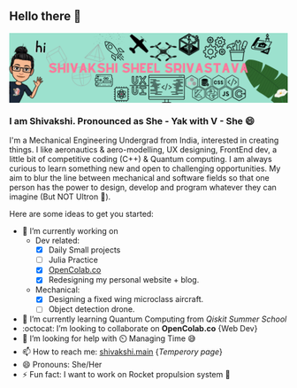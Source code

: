 ## Hello there 👋
<img src="Shivakshi Header.png" title="Me" align="center">

### I am Shivakshi. Pronounced as She - Yak with V - She 😄
I'm a Mechanical Engineering Undergrad from India, interested in creating things. I like aeronautics & aero-modelling, UX designing, FrontEnd dev, a little bit of competitive coding (C++) & Quantum computing. I am always curious to learn something new and open to challenging opportunities. My aim to blur the line between mechanical and software fields so that one person has the power to design, develop and program whatever they can imagine (But NOT Ultron 🤖).

Here are some ideas to get you started:

* 🔭 I’m currently working on 
    * Dev related:   
        - [x] Daily Small projects
        - [ ] Julia Practice
        - [x] [OpenColab.co](http://opencolab.co/)
        - [x] Redesigning my personal website + blog.
    * Mechanical:
        - [x] Designing a fixed wing microclass aircraft.
        - [ ] Object detection drone. 
* 🌱 I’m currently learning Quantum Computing from _Qiskit Summer School_
* :octocat: I’m looking to collaborate on __OpenColab.co__ {Web Dev}
* 🤔 I’m looking for help with ⏲️ Managing Time 😅 
* 📫 How to reach me: [shivakshi.main](https://mmm.page/shivakshi.main) {_Temperory page_}
* 😄 Pronouns: She/Her
* ⚡ Fun fact: I want to work on Rocket propulsion system 🚀

